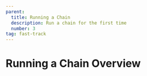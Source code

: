 ```yaml
---
parent:
  title: Running a Chain
  description: Run a chain for the first time
  number: 3
tag: fast-track
---
```


# Running a Chain Overview
